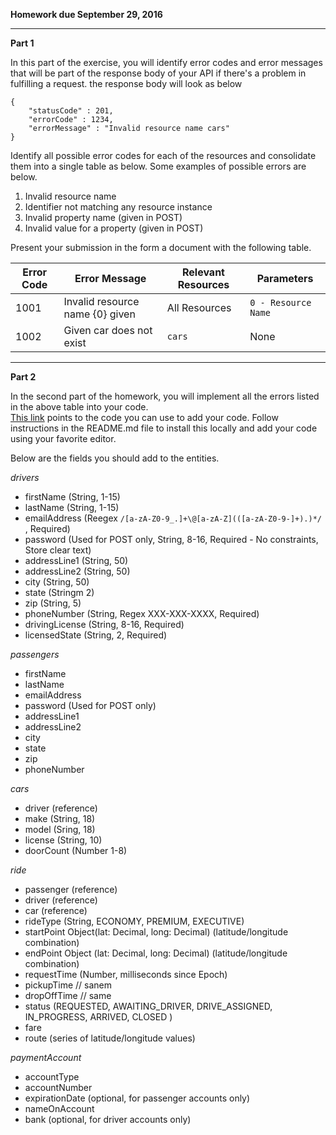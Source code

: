 **Homework due September 29, 2016**

----

**Part 1**

In this part of the exercise, you will identify error codes and error messages that will be part of the response body of your API if there's a problem
in fulfilling a request. the response body will look as below

```
{
    "statusCode" : 201,
    "errorCode" : 1234,
    "errorMessage" : "Invalid resource name cars"
}

```

Identify all possible error codes for each of the resources and consolidate them into a single table as below. Some 
examples of possible errors are below.

1. Invalid resource name
2. Identifier not matching any resource instance
3. Invalid property name (given in POST)
4. Invalid value for a property (given in POST)

Present your submission in the form a document with the following table. 

Error Code  | Error Message    | Relevant Resources  | Parameters
----------- | ----------|------------ |-----
 1001  | Invalid resource name {0} given  | All Resources  | `0 - Resource Name`
1002 | Given car does not exist | `cars` | None

----

**Part 2**

In the second part of the homework, you will implement all the errors listed in the above table into your code.  
[This link](https://bitbucket.org/appcmusv/transportation-express-api) points to the code you can use to add your code.
Follow instructions in the README.md file to install this locally and add your code using your favorite editor.

Below are the fields you should add to the entities. 

_drivers_

- firstName (String, 1-15)
- lastName (String, 1-15)
- emailAddress (Reegex `/[a-zA-Z0-9_.]+\@[a-zA-Z](([a-zA-Z0-9-]+).)*/` , Required) 
- password (Used for POST only, String, 8-16, Required - No constraints, Store clear text) 
- addressLine1 (String, 50)
- addressLine2 (String, 50)
- city (String, 50)
- state (Stringm 2)
- zip (String, 5)
- phoneNumber (String, Regex XXX-XXX-XXXX, Required)
- drivingLicense (String, 8-16, Required)
- licensedState (String, 2, Required)

_passengers_

- firstName
- lastName
- emailAddress
- password (Used for POST only)
- addressLine1
- addressLine2
- city
- state
- zip
- phoneNumber

_cars_

- driver (reference)
- make (String, 18)
- model (Sring, 18)
- license (String, 10)
- doorCount (Number 1-8)

_ride_

- passenger (reference)
- driver (reference)
- car (reference)
- rideType (String, ECONOMY, PREMIUM, EXECUTIVE)
- startPoint  Object(lat: Decimal, long: Decimal) (latitude/longitude combination)
- endPoint Object (lat: Decimal, long: Decimal) (latitude/longitude combination)
- requestTime (Number, milliseconds since Epoch)
- pickupTime // sanem 
- dropOffTime // same
- status (REQUESTED, AWAITING_DRIVER, DRIVE_ASSIGNED, IN_PROGRESS, ARRIVED, CLOSED )
- fare
- route (series of latitude/longitude values)

_paymentAccount_

- accountType
- accountNumber
- expirationDate (optional, for passenger accounts only)
- nameOnAccount
- bank (optional, for driver accounts only)

